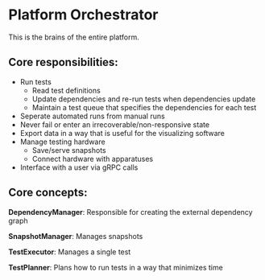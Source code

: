 # Platform Orchestrator

This is the brains of the entire platform. 

## Core responsibilities:
- Run tests
  - Read test definitions
  - Update dependencies and re-run tests when dependencies update
  - Maintain a test queue that specifies the dependencies for each test
- Seperate automated runs from manual runs 
- Never fail or enter an irrecoverable/non-responsive state
- Export data in a way that is useful for the visualizing software
- Manage testing hardware
  - Save/serve snapshots
  - Connect hardware with apparatuses
- Interface with a user via gRPC calls
  

## Core concepts:
**DependencyManager**: Responsible for creating the external dependency graph

**SnapshotManager**: Manages snapshots

**TestExecutor**: Manages a single test

**TestPlanner**: Plans how to run tests in a way that minimizes time
